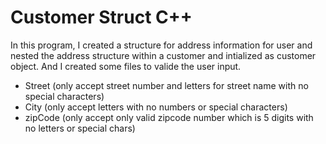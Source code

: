 # Customer Struct C++
In this program, I created a structure for address information for user and nested the address 
structure within a customer and intialized as customer object. And I created some files to 
valide the user input.
- Street (only accept street number and letters for street name with no special characters)
- City (only accept letters with no numbers or special characters)
- zipCode (only accept only valid zipcode number which is 5 digits with no letters or special chars)
